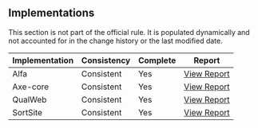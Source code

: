 ## Implementations

This section is not part of the official rule. It is populated dynamically and 
not accounted for in the change history or the last modified date.

| Implementation | Consistency          | Complete | Report
|----------------|----------------------|----------|-------------
| Alfa           | Consistent           | Yes      | [View Report](https://act-rules.github.io/implementation/alfa#id-7d6734)
| Axe-core       | Consistent           | Yes      | [View Report](https://act-rules.github.io/implementation/axe-core#id-7d6734)
| QualWeb        | Consistent           | Yes      | [View Report](https://act-rules.github.io/implementation/qualweb#id-7d6734)
| SortSite       | Consistent           | Yes      | [View Report](https://act-rules.github.io/implementation/sortsite#id-7d6734)
